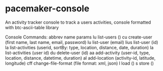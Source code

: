 # pacemaker-console
An activity tracker console to track a users activities, console  formatted with btc-ascii-table library

Console Commands:
abbrev name               params
lu list-users             ()
cu create-user            (first name, last name, email, password)
lu list-user              (email)
lius list-user            (id)
la list-activities        (userid, sortBy: type, location, distance, date, duration)
la list-activities        (user id)
du delete-user            (id)
aa add-activity           (user-id, type, location, distance, datetime, duration)
al add-location           (activity-id, latitude, longitude)
cff change-file-format    (file format: xml, json)
l load ()
s store () 
